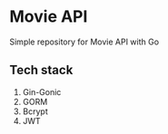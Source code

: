 # Movie API     
Simple repository for Movie API with Go      
## Tech stack   
 1. Gin-Gonic
 2. GORM
 3. Bcrypt
 4. JWT
